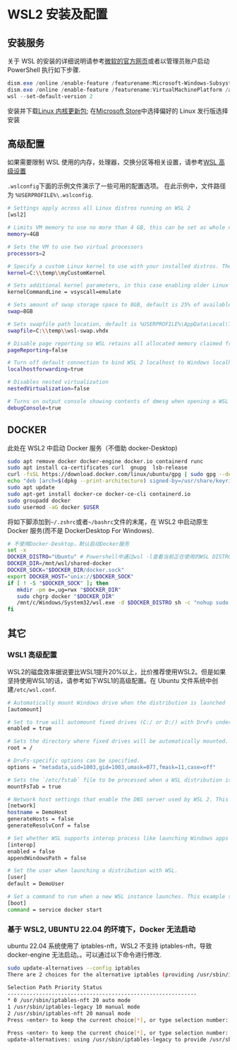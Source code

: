 # WSL2 安装及配置

## 安装服务

关于 WSL 的安装的详细说明请参考[微软的官方网页]或者以管理员账户启动 PowerShell 执行如下步骤.

```powershell
dism.exe /online /enable-feature /featurename:Microsoft-Windows-Subsystem-Linux /all /norestart
dism.exe /online /enable-feature /featurename:VirtualMachinePlatform /all /norestart
wsl --set-default-version 2
```

安装并下载[Linux 内核更新包][]; 在[Microsoft Store][]中选择偏好的 Linux 发行版选择安装

## 高级配置

如果需要限制 WSL 使用的内存，处理器，交换分区等相关设置，请参考[WSL 高级设置][]

`.wslconfig`下面的示例文件演示了一些可用的配置选项。 在此示例中，文件路径为 `%USERPROFILE%\.wslconfig`.

```bash
# Settings apply across all Linux distros running on WSL 2
[wsl2]

# Limits VM memory to use no more than 4 GB, this can be set as whole numbers using GB or MB
memory=4GB

# Sets the VM to use two virtual processors
processors=2

# Specify a custom Linux kernel to use with your installed distros. The default kernel used can be found at https://github.com/microsoft/WSL2-Linux-Kernel
kernel=C:\\temp\\myCustomKernel

# Sets additional kernel parameters, in this case enabling older Linux base images such as Centos 6
kernelCommandLine = vsyscall=emulate

# Sets amount of swap storage space to 8GB, default is 25% of available RAM
swap=8GB

# Sets swapfile path location, default is %USERPROFILE%\AppData\Local\Temp\swap.vhdx
swapfile=C:\\temp\\wsl-swap.vhdx

# Disable page reporting so WSL retains all allocated memory claimed from Windows and releases none back when free
pageReporting=false

# Turn off default connection to bind WSL 2 localhost to Windows localhost
localhostforwarding=true

# Disables nested virtualization
nestedVirtualization=false

# Turns on output console showing contents of dmesg when opening a WSL 2 distro for debugging
debugConsole=true
```


## DOCKER

此处在 WSL2 中启动 Docker 服务（不借助 docker-Desktop)

```bash
sudo apt remove docker docker-engine docker.io containerd runc
sudo apt install ca-certificates curl  gnupg  lsb-release
curl -fsSL https://download.docker.com/linux/ubuntu/gpg | sudo gpg --dearmor -o /usr/share/keyrings/docker-archive-keyring.gpg
echo "deb [arch=$(dpkg --print-architecture) signed-by=/usr/share/keyrings/docker-archive-keyring.gpg] https://download.docker.com/linux/ubuntu $(lsb_release -cs) stable" | sudo tee /etc/apt/sources.list.d/docker.list > /dev/null
sudo apt update
sudo apt-get install docker-ce docker-ce-cli containerd.io
sudo groupadd docker
sudo usermod -aG docker $USER
```

将如下脚添加到`~/.zshrc`或者`~/bashrc`文件的末尾，在 WSL2 中启动原生 Docker 服务(而不是 DockerDesktop For Windows).

```bash
# 不使用Docker-Desktop，默认启动Docker服务
set -x
DOCKER_DISTRO="Ubuntu" # Powershell中通过wsl -l查看当前正在使用的WSL DISTRO版本
DOCKER_DIR=/mnt/wsl/shared-docker
DOCKER_SOCK="$DOCKER_DIR/docker.sock"
export DOCKER_HOST="unix://$DOCKER_SOCK"
if [ ! -S "$DOCKER_SOCK" ]; then
   mkdir -pm o=,ug=rwx "$DOCKER_DIR"
   sudo chgrp docker "$DOCKER_DIR"
   /mnt/c/Windows/System32/wsl.exe -d $DOCKER_DISTRO sh -c "nohup sudo -b dockerd < /dev/null > $DOCKER_DIR/dockerd.log 2>&1"
fi
```

## 其它

### WSL1 高级配置

WSL2的磁盘效率据说要比WSL1提升20%以上，比价推荐使用WSL2。但是如果坚持使用WSL1的话，请参考如下WSL1的高级配置。在 Ubuntu 文件系统中创建`/etc/wsl.conf`.

```bash
# Automatically mount Windows drive when the distribution is launched
[automount]

# Set to true will automount fixed drives (C:/ or D:/) with DrvFs under the root directory set above. Set to false means drives won't be mounted automatically, but need to be mounted manually or with fstab.
enabled = true

# Sets the directory where fixed drives will be automatically mounted. This example changes the mount location, so your C-drive would be /c, rather than the default /mnt/c.
root = /

# DrvFs-specific options can be specified.
options = "metadata,uid=1003,gid=1003,umask=077,fmask=11,case=off"

# Sets the `/etc/fstab` file to be processed when a WSL distribution is launched.
mountFsTab = true

# Network host settings that enable the DNS server used by WSL 2. This example changes the hostname, sets generateHosts to false, preventing WSL from the default behavior of auto-generating /etc/hosts, and sets generateResolvConf to false, preventing WSL from auto-generating /etc/resolv.conf, so that you can create your own (ie. nameserver 1.1.1.1).
[network]
hostname = DemoHost
generateHosts = false
generateResolvConf = false

# Set whether WSL supports interop process like launching Windows apps and adding path variables. Setting these to false will block the launch of Windows processes and block adding $PATH environment variables.
[interop]
enabled = false
appendWindowsPath = false

# Set the user when launching a distribution with WSL.
[user]
default = DemoUser

# Set a command to run when a new WSL instance launches. This example starts the Docker container service.
[boot]
command = service docker start
```

### 基于 WSL2, UBUNTU 22.04 的环境下，Docker 无法启动

ubuntu 22.04 系统使用了 iptables-nft，WSL2 不支持 iptables-nft，导致 docker-engine 无法启动。。可以通过以下命令进行修改.

```bash
sudo update-alternatives --config iptables
There are 2 choices for the alternative iptables (providing /usr/sbin/iptables).

Selection Path Priority Status
------------------------------------------------------------
* 0 /usr/sbin/iptables-nft 20 auto mode
1 /usr/sbin/iptables-legacy 10 manual mode
2 /usr/sbin/iptables-nft 20 manual mode
Press <enter> to keep the current choice[*], or type selection number: 1

Press <enter> to keep the current choice[*], or type selection number: 1
update-alternatives: using /usr/sbin/iptables-legacy to provide /usr/sbin/iptables (iptables) in manual mode
```

[githubissue]: https://github.com/neovim/neovim/issues/19711#issuecomment-1214241593
[docker-install]: https://docs.docker.com/engine/install/ubuntu/
[use-docker-non-root]: https://docs.docker.com/engine/install/linux-postinstall/#manage-docker-as-a-non-root-user
[wsl 高级设置]: https://learn.microsoft.com/zh-cn/windows/wsl/wsl-config
[linux 内核更新包]: https://wslstorestorage.blob.core.windows.net/wslblob/wsl_update_x64.msi
[微软的官方网页]: https://learn.microsoft.com/zh-cn/windows/wsl/install-manual
[microsoft store]: https://aka.ms/wslstore
